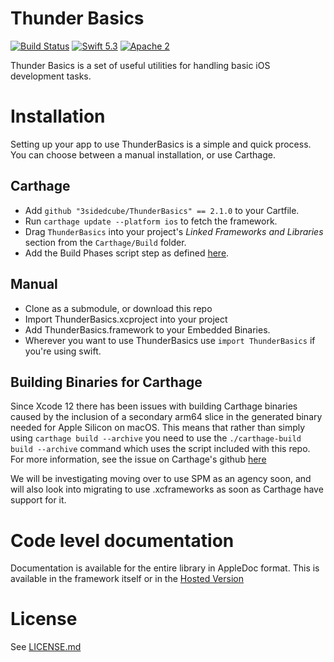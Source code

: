 # Thunder Basics

[![Build Status](https://travis-ci.org/3sidedcube/ThunderBasics.svg)](https://travis-ci.org/3sidedcube/ThunderBasics) [![Swift 5.3](http://img.shields.io/badge/swift-5.3-brightgreen.svg)](https://swift.org/blog/swift-5-3-released/) [![Apache 2](https://img.shields.io/badge/license-Apache%202-brightgreen.svg)](LICENSE.md)

Thunder Basics is a set of useful utilities for handling basic iOS development tasks.

# Installation

Setting up your app to use ThunderBasics is a simple and quick process. You can choose between a manual installation, or use Carthage.

## Carthage

- Add `github "3sidedcube/ThunderBasics" == 2.1.0` to your Cartfile.
- Run `carthage update --platform ios` to fetch the framework.
- Drag `ThunderBasics` into your project's _Linked Frameworks and Libraries_ section from the `Carthage/Build` folder.
- Add the Build Phases script step as defined [here](https://github.com/Carthage/Carthage#if-youre-building-for-ios-tvos-or-watchos).

## Manual

- Clone as a submodule, or download this repo
- Import ThunderBasics.xcproject into your project
- Add ThunderBasics.framework to your Embedded Binaries.
- Wherever you want to use ThunderBasics use `import ThunderBasics` if you're using swift.

## Building Binaries for Carthage

Since Xcode 12 there has been issues with building Carthage binaries caused by the inclusion of a secondary arm64 slice in the generated binary needed for Apple Silicon on macOS. This means that rather than simply using `carthage build --archive` you need to use the `./carthage-build build --archive` command which uses the script included with this repo. For more information, see the issue on Carthage's github [here](https://github.com/Carthage/Carthage/issues/3019)

We will be investigating moving over to use SPM as an agency soon, and will also look into migrating to use .xcframeworks as soon as Carthage have support for it.


# Code level documentation

Documentation is available for the entire library in AppleDoc format. This is available in the framework itself or in the [Hosted Version](http://3sidedcube.github.io/iOS-ThunderBasics/)

# License

See [LICENSE.md](LICENSE.md)
